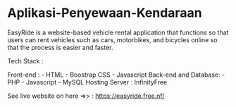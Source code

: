 # Aplikasi-Penyewaan-Kendaraan
EasyRide is a website-based vehicle rental application that functions so that users can rent vehicles such as cars, motorbikes, and bicycles online so that the process is easier and faster. 

Tech Stack :

  Front-end : 
    - HTML
    - Boostrap CSS
    - Javascript
  Back-end and Database:
    - PHP
    - Javascript
    - MySQL
  Hosting Server :
    InfinityFree

See live website on here =>> : https://easyride.free.nf/ 
